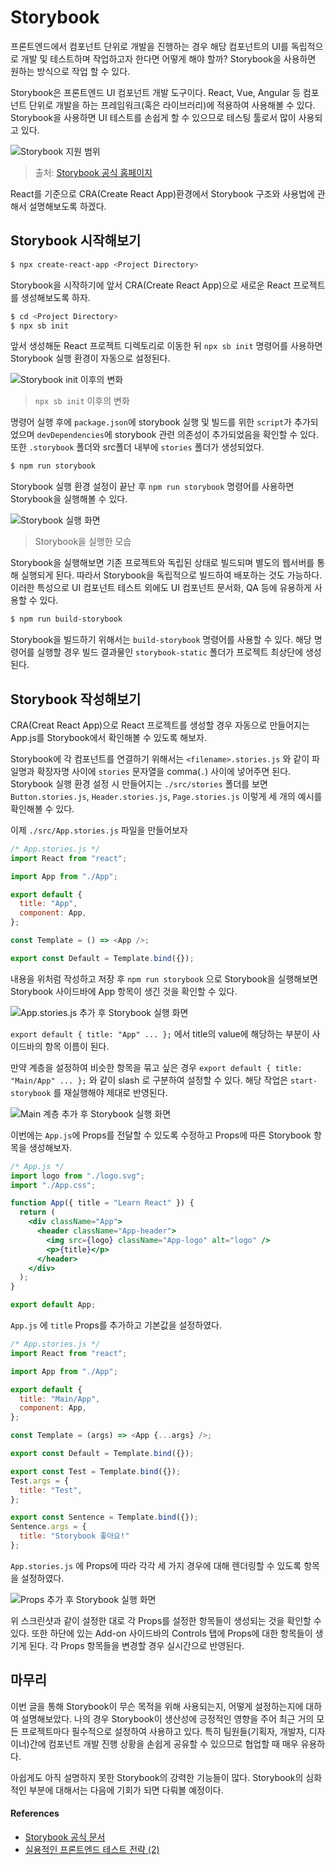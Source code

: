 # Storybook

프론트엔드에서 컴포넌트 단위로 개발을 진행하는 경우 해당 컴포넌트의 UI를 독립적으로 개발 및 테스트하며 작업하고자 한다면 어떻게 해야 할까? Storybook을 사용하면 원하는 방식으로 작업 할 수 있다.

Storybook은 프론트엔드 UI 컴포넌트 개발 도구이다. React, Vue, Angular 등 컴포넌트 단위로 개발을 하는 프레임워크(혹은 라이브러리)에 적용하여 사용해볼 수 있다. Storybook을 사용하면 UI 테스트를 손쉽게 할 수 있으므로 테스팅 툴로서 많이 사용되고 있다.

![Storybook 지원 범위](https://user-images.githubusercontent.com/16266103/103472343-e1651800-4dcf-11eb-959e-abd2411b3b5f.png)

> 출처: [Storybook 공식 홈페이지](https://storybook.js.org/)

React를 기준으로 CRA(Create React App)환경에서 Storybook 구조와 사용법에 관해서 설명해보도록 하겠다.

## Storybook 시작해보기

```bash
$ npx create-react-app <Project Directory>
```

Storybook을 시작하기에 앞서 CRA(Create React App)으로 새로운 React 프로젝트를 생성해보도록 하자.

```bash
$ cd <Project Directory>
$ npx sb init
```

앞서 생성해둔 React 프로젝트 디렉토리로 이동한 뒤 `npx sb init` 명령어를 사용하면 Storybook 실행 환경이 자동으로 설정된다.

![Storybook init 이후의 변화](https://user-images.githubusercontent.com/16266103/103472346-e3c77200-4dcf-11eb-8f47-471a73a8eee8.png)

> `npx sb init` 이후의 변화

명령어 실행 후에 `package.json`에 storybook 실행 및 빌드를 위한 `script`가 추가되었으며 `devDependencies`에 storybook 관련 의존성이 추가되었음을 확인할 수 있다. 또한 `.storybook` 폴더와 src폴더 내부에 `stories` 폴더가 생성되었다.

```bash
$ npm run storybook
```

Storybook 실행 환경 설정이 끝난 후  `npm run storybook` 명령어를 사용하면 Storybook을 실행해볼 수 있다.

![Storybook 실행 화면](https://user-images.githubusercontent.com/16266103/103472348-e629cc00-4dcf-11eb-9dc8-2ea40d230d4d.png)

> Storybook을  실행한 모습

Storybook을 실행해보면 기존 프로젝트와 독립된 상태로 빌드되며 별도의 웹서버를 통해 실행되게 된다. 따라서 Storybook을 독립적으로 빌드하여 배포하는 것도 가능하다. 이러한 특성으로 UI 컴포넌트 테스트 외에도 UI 컴포넌트 문서화, QA 등에 유용하게 사용할 수 있다.

```bash
$ npm run build-storybook
```

Storybook을 빌드하기 위해서는 `build-storybook` 명령어를 사용할 수 있다. 해당 명령어를 실행할 경우 빌드 결과물인 `storybook-static` 폴더가 프로젝트 최상단에 생성된다.

## Storybook 작성해보기

CRA(Creat React App)으로 React 프로젝트를 생성할 경우 자동으로 만들어지는 App.js를 Storybook에서 확인해볼 수 있도록 해보자.

Storybook에 각 컴포넌트를 연결하기 위해서는 `<filename>.stories.js` 와 같이 파일명과 확장자명 사이에 `stories` 문자열을 comma(`.`) 사이에 넣어주면 된다. Storybook 실행 환경 설정 시 만들어지는 `./src/stories` 폴더를 보면 `Button.stories.js`, `Header.stories.js`, `Page.stories.js` 이렇게 세 개의 예시를 확인해볼 수 있다.

이제 `./src/App.stories.js` 파일을 만들어보자

```javascript
/* App.stories.js */
import React from "react";

import App from "./App";

export default {
  title: "App",
  component: App,
};

const Template = () => <App />;

export const Default = Template.bind({});
```

내용을 위처럼 작성하고 저장 후 `npm run storybook` 으로 Storybook을 실행해보면 Storybook 사이드바에 App 항목이 생긴 것을 확인할 수 있다.

![App.stories.js 추가 후 Storybook 실행 화면](https://user-images.githubusercontent.com/16266103/103472349-e75af900-4dcf-11eb-93fc-3bd7bdd98a6b.png)

`export default { title: "App" ... };` 에서 title의 value에 해당하는 부분이 사이드바의 항목 이름이 된다.

만약 계층을 설정하여 비슷한 항목을 묶고 싶은 경우 `export default { title: "Main/App" ... };` 와 같이 slash 로 구분하여 설정할 수 있다. 해당 작업은 `start-storybook` 를 재실행해야 제대로 반영된다.

![Main 계층 추가 후 Storybook 실행 화면](https://user-images.githubusercontent.com/16266103/103472350-e7f38f80-4dcf-11eb-8e1b-661e0a4394cc.png)

이번에는 `App.js`에 Props를 전달할 수 있도록 수정하고 Props에 따른 Storybook 항목을 생성해보자.

```jsx
/* App.js */
import logo from "./logo.svg";
import "./App.css";

function App({ title = "Learn React" }) {
  return (
    <div className="App">
      <header className="App-header">
        <img src={logo} className="App-logo" alt="logo" />
        <p>{title}</p>
      </header>
    </div>
  );
}

export default App;
```

`App.js` 에 `title` Props를 추가하고 기본값을 설정하였다.

```javascript
/* App.stories.js */
import React from "react";

import App from "./App";

export default {
  title: "Main/App",
  component: App,
};

const Template = (args) => <App {...args} />;

export const Default = Template.bind({});

export const Test = Template.bind({});
Test.args = {
  title: "Test",
};

export const Sentence = Template.bind({});
Sentence.args = {
  title: "Storybook 좋아요!"
};
```

`App.stories.js` 에 Props에 따라 각각 세 가지 경우에 대해 렌더링할 수 있도록 항목을 설정하였다.


![Props 추가 후 Storybook 실행 화면](https://user-images.githubusercontent.com/16266103/103472351-e88c2600-4dcf-11eb-86a3-85b38f016efe.png)


위 스크린샷과 같이 설정한 대로 각 Props를 설정한 항목들이 생성되는 것을 확인할 수 있다. 또한 하단에 있는 Add-on 사이드바의 Controls 탭에 Props에 대한 항목들이 생기게 된다. 각 Props 항목들을 변경할 경우 실시간으로 반영된다.


## 마무리

이번 글을 통해 Storybook이 무슨 목적을 위해 사용되는지, 어떻게 설정하는지에 대하여 설명해보았다. 나의 경우 Storybook이 생산성에 긍정적인 영향을 주어 최근 거의 모든 프로젝트마다 필수적으로 설정하여 사용하고 있다. 특히 팀원들(기획자, 개발자, 디자이너)간에 컴포넌트 개발 진행 상황을 손쉽게 공유할 수 있으므로 협업할 때 매우 유용하다.

아쉽게도 아직 설명하지 못한 Storybook의 강력한 기능들이 많다. Storybook의 심화적인 부분에 대해서는 다음에 기회가 되면 다뤄볼 예정이다.

#### References

- [Storybook 공식 문서](https://storybook.js.org/docs/react/get-started/introduction)
- [실용적인 프론트엔드 테스트 전략 (2)](https://meetup.toast.com/posts/178)
